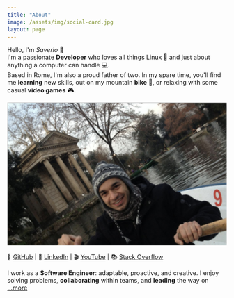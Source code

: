 ```yaml
---
title: "About"
image: /assets/img/social-card.jpg
layout: page
---
```

Hello, I'm _Saverio_ 👋  
I'm a passionate **Developer** who loves all things Linux 🐧 and just about anything a computer can handle 💻.  
Based in Rome, I'm also a proud father of two. In my spare time, you'll find me **learning** new skills, out on my mountain **bike** 🚴, or relaxing with some casual **video games** 🎮.

![Saverio Ferrara](/assets/img/social-card.jpg)

🐙 [GitHub](https://github.com/fsferrara) | 💼 [LinkedIn](https://www.linkedin.com/in/fsferrara) | 🎬 [YouTube](https://www.youtube.com/@fferrara) | 📚 [Stack Overflow](https://stackoverflow.com/users/729079/saverio-ferrara)

I work as a **Software Engineer**: adaptable, proactive, and creative. I enjoy solving problems, **collaborating** within teams, and **leading** the way on [...more](/resume.md)
